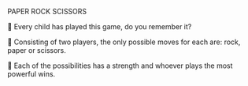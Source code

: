 PAPER ROCK SCISSORS 

🎯 Every child has played this game, do you remember it? 

🎯 Consisting of two players, the only possible moves for each are: rock, paper or scissors. 

🎯 Each of the possibilities has a strength and whoever plays the most powerful wins.
